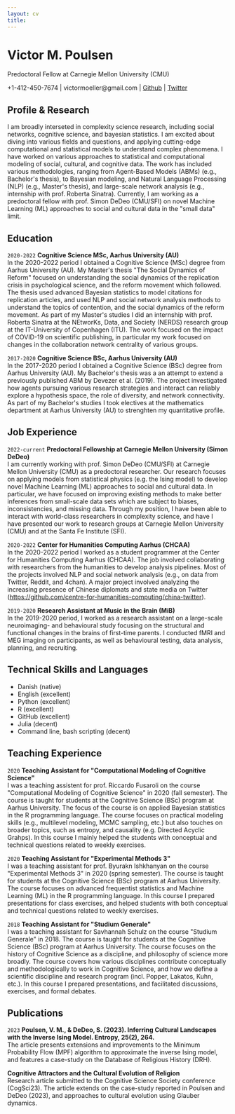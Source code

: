 ```yaml
---
layout: cv
title: 
---
```

# Victor M. Poulsen
Predoctoral Fellow at Carnegie Mellon University (CMU)

<div id="webaddress">
  +1-412-450-7674
|  victormoeller@gmail.com
| <a href="https://github.com/victor-m-p">Github</a>
| <a href="https://twitter.com/vic_moeller">Twitter</a>
</div>

## Profile & Research
I am broadly interseted in complexity science research, including social networks, cognitive science, and bayesian statistics. I am excited about diving into various fields and questions, and applying cutting-edge computational and statistical models to understand complex phenomena. I have worked on various approaches to statistical and computational modeling of social, cultural, and cognitive data. The work has included various methodologies, ranging from Agent-Based Models (ABMs) (e.g., Bachelor's thesis), to Bayesian modeling, and Natural Language Processing (NLP) (e.g., Master's thesis), and large-scale network analysis (e.g., internship with prof. Roberta Sinatra). Currently, I am working as a predoctoral fellow with prof. Simon DeDeo (CMU/SFI) on novel Machine Learning (ML) approaches to social and cultural data in the "small data" limit. 

## Education

`2020-2022`
__Cognitive Science MSc, Aarhus University (AU)__ <br/>
In the 2020-2022 period I obtained a Cognitive Science (MSc) degree from Aarhus University (AU). My Master's thesis "The Social Dynamics of Reform" focused on understanding the social dynamics of the replication crisis in psychological science, and the reform movement which followed. The thesis used advanced Bayesian statistics to model citations for replication articles, and used NLP and social network analysis methods to understand the topics of contention, and the social dynamics of the reform movement. As part of my Master's studies I did an internship with prof. Roberta Sinatra at the NEtworKs, Data, and Society (NERDS) research group at the IT-University of Copenhagen (ITU). The work focused on the impact of COVID-19 on scientific publishing, in particular my work focused on changes in the collaboration network centrality of various groups. 

`2017-2020`
__Cognitive Science BSc, Aarhus University (AU)__ <br/>
In the 2017-2020 period I obtained a Cognitive Science (BSc) degree from Aarhus University (AU). My Bachelor's thesis was a an attempt to extend a previously published ABM by Devezer et al. (2019). The project investigated how agents pursuing various research strategies and interact can reliably explore a hypothesis space, the role of diversity, and network connectivity. As part of my Bachelor's studies I took electives at the mathematics department at Aarhus University (AU) to strenghten my quantitative profile. 

## Job Experience 

`2022-current` 
__Predoctoral Fellowship at Carnegie Mellon University (Simon DeDeo)__ <br/>
I am currently working with prof. Simon DeDeo (CMU/SFI) at Carnegie Mellon University (CMU) as a predoctoral researcher. Our research focuses on applying models from statistical physics (e.g. the Ising model) to develop novel Machine Learning (ML) approaches to social and cultural data. In particular, we have focused on improving existing methods to make better inferences from small-scale data sets which are subject to biases, inconsistencies, and missing data. Through my position, I have been able to interact with world-class researchers in complexity science, and have I have presented our work to research groups at Carnegie Mellon University (CMU) and at the Santa Fe Institute (SFI). 

`2020-2022`
__Center for Humanities Computing Aarhus (CHCAA)__ <br/>
In the 2020-2022 period I worked as a student programmer at the Center for Humanities Computing Aarhus (CHCAA). The job involved collaborating with researchers from the humanities to develop analysis pipelines. Most of the projects involved NLP and social network analysis (e.g., on data from Twitter, Reddit, and 4chan). A major project involved analyzing the increasing presence of Chinese diplomats and state media on Twitter (https://github.com/centre-for-humanities-computing/china-twitter).

`2019-2020`
__Research Assistant at Music in the Brain (MiB)__ <br/>
In the 2019-2020 period, I worked as a research assistant on a large-scale neuroimaging- and behavioural study focusing on the structural and functional changes in the brains of first-time parents. I conducted fMRI and MEG imaging on participants, as well as behavioural testing, data analysis, planning, and recruiting. 

## Technical Skills and Languages
* Danish (native)
* English (excellent)
* Python (excellent)
* R (excellent)
* GitHub (excellent)
* Julia (decent)
* Command line, bash scripting (decent)

## Teaching Experience
`2020`
__Teaching Assistant for "Computational Modeling of Cognitive Science"__ <br/>
I was a teaching assistent for prof. Riccardo Fusaroli on the course "Computational Modeling of Cognitive Science" in 2020 (fall semester). The course is taught for students at the Cognitive Science (BSc) program at Aarhus University. The focus of the course is on applied Bayesian statistics in the R programming language. The course focuses on practical modeling skills (e.g., multilevel modeling, MCMC sampling, etc.) but also touches on broader topics, such as entropy, and causality (e.g. Directed Acyclic Grahps). In this course I mainly helped the students with conceptual and technical questions related to weekly exercises. 

`2020`
__Teaching Assistant for "Experimental Methods 3"__ <br/>
I was a teaching assistant for prof. Byurakn Ishkhanyan on the course "Experimental Methods 3" in 2020 (spring semester). The course is taught for students at the Cognitive Science (BSc) program at Aarhus University. The course focuses on advanced frequentist statistics and Machine Learning (ML) in the R programming language. In this course I prepared presentations for class exercises, and helped students with both conceptual and technical questions related to weekly exercises. 

`2018`
__Teaching Assistant for "Studium Generale"__ <br/>
I was a teaching assistant for Savhannah Schulz on the course "Studium Generale" in 2018. The course is taught for students at the Cognitive Science (BSc) program at Aarhus University. The course focuses on the history of Cognitive Science as a discipline, and philosophy of science more broadly. The course covers how various disciplines contribute conceptually and methodologically to work in Cognitive Science, and how we define a scientific discipline and research program (incl. Popper, Lakatos, Kuhn, etc.). In this course I prepared presentations, and facilitated discussions, exercises, and formal debates. 

## Publications

`2023` 
__Poulsen, V. M., & DeDeo, S. (2023). Inferring Cultural Landscapes with the Inverse Ising Model. Entropy, 25(2), 264.__ </br>
The article presents extensions and improvements to the Minimum Probability Flow (MPF) algorithm to approximate the inverse Ising model, and features a case-study on the Database of Religious History (DRH). 

__Cognitive Attractors and the Cultural Evolution of Religion__ </br>
Research article submitted to the Cognitive Science Society conference (CogSci23). The article extends on the case-study reported in Poulsen and DeDeo (2023), and approaches to cultural evolution using Glauber dynamics. 

<!-- ### Footer

Last updated: March 2023 -->


